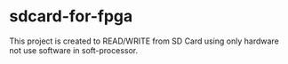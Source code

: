# sdcard-for-fpga

This project is created to READ/WRITE from SD Card using only hardware not use software in soft-processor.
